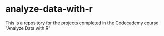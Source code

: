 # analyze-data-with-r
This is a repository for the projects completed in the Codecademy course "Analyze Data with R"
